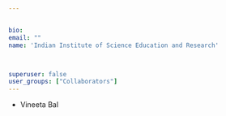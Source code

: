 ```yaml
---


bio: 
email: ""
name: 'Indian Institute of Science Education and Research'



superuser: false
user_groups: ["Collaborators"]
---
```


 *	Vineeta Bal
  
 


